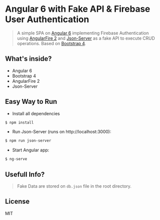 # Angular 6 with Fake API & Firebase User Authentication
> A simple SPA on [Angular 6](https://angular.io/) implementing Firebase Authentication using [AngularFire 2](https://github.com/angular/angularfire2) and [Json-Server](https://github.com/typicode/json-server) as a fake API to execute CRUD operations. Based on [Bootstrap 4](http://getbootstrap.com/).

## What's inside?
* Angular 6
* Bootstrap 4
* AngularFire 2
* Json-Server


## Easy Way to Run
- Install all dependencies
```sh
$ npm install
```
- Run Json-Server (runs on http://localhost:3000): 
```sh
$ npm run json-server
```
- Start Angular app: 
```sh
$ ng-serve
```

## Usefull Info?
> Fake Data are stored on `db.json` file in the root directory.

## License 
MIT
